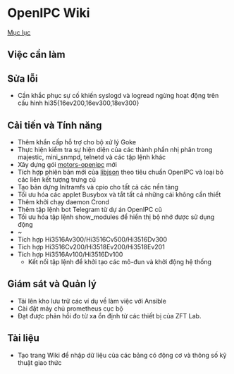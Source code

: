 # OpenIPC Wiki
[Mục lục](../README.md)

Việc cần làm
----

## Sửa lỗi

* Cần khắc phục sự cố khiến syslogd và logread ngừng hoạt động trên cấu hình hi35{16ev200,16ev300,18ev300}


## Cải tiến và Tính năng

* Thêm khẩn cấp hỗ trợ cho bộ xử lý Goke
* Thực hiện kiểm tra sự hiện diện của các thành phần nhị phân trong majestic, mini_snmpd, telnetd và các tập lệnh khác
* Xây dựng gói [motors-openipc](https://github.com/OpenIPC/motors/tree/master/XM) mới
* Tích hợp phiên bản mới của [libjson](https://github.com/json-c/json-c/tree/json-c-0.15) theo tiêu chuẩn OpenIPC và loại bỏ các liên kết tượng trưng cũ
* Tạo bản dựng Initramfs và cpio cho tất cả các nền tảng
* Tối ưu hóa các applet Busybox và tắt tất cả những cái không cần thiết
* Thêm khởi chạy daemon Crond
* Thêm tập lệnh bot Telegram từ dự án OpenIPC cũ
* Tối ưu hóa tập lệnh show_modules để hiển thị bộ nhớ được sử dụng động
* ~
* Tích hợp Hi3516Av300/Hi3516Cv500/Hi3516Dv300
* Tích hợp Hi3516Cv200/Hi3518Ev200/Hi3518Ev201
* Tích hợp Hi3516Av100/Hi3516Dv100
    * Kết nối tập lệnh để khởi tạo các mô-đun và khởi động hệ thống


## Giám sát và Quản lý

* Tải lên kho lưu trữ các ví dụ về làm việc với Ansible
* Cài đặt máy chủ prometheus cục bộ
* Đạt được phản hồi đo từ xa ổn định từ các thiết bị của ZFT Lab.


## Tài liệu

* Tạo trang Wiki để nhập dữ liệu của các bảng có động cơ và thông số kỹ thuật giao thức


